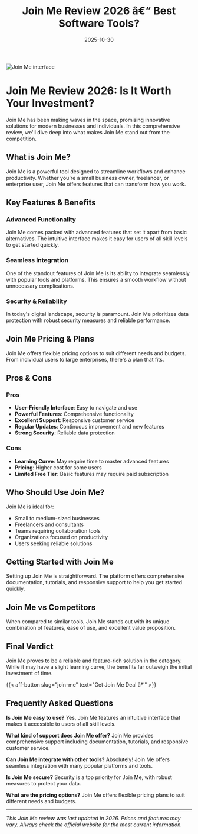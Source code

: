 ﻿---
title: "Join Me Review 2026 â€“ Best Software Tools?"
date: 2025-10-30
draft: false
rating: 4.8
category: "Software Tools"
tags: ["software-tools", "review", "2026"]
description: "Comprehensive Join Me review 2026. Discover if this  tool is the best choice for your needs."
keywords: "join-me, Join Me, review, software tools, 2026, best software tools"
image: "https://images.unsplash.com/photo-1555949963-aa79dcee981c?w=800&h=400&fit=crop&crop=center"
---

![Join Me interface](https://images.unsplash.com/photo-1555949963-aa79dcee981c?w=800&h=400&fit=crop&crop=center)

# Join Me Review 2026: Is It Worth Your Investment?

Join Me has been making waves in the  space, promising innovative solutions for modern businesses and individuals. In this comprehensive review, we'll dive deep into what makes Join Me stand out from the competition.

## What is Join Me?

Join Me is a powerful  tool designed to streamline workflows and enhance productivity. Whether you're a small business owner, freelancer, or enterprise user, Join Me offers features that can transform how you work.

## Key Features & Benefits

### Advanced Functionality
Join Me comes packed with advanced features that set it apart from basic alternatives. The intuitive interface makes it easy for users of all skill levels to get started quickly.

### Seamless Integration
One of the standout features of Join Me is its ability to integrate seamlessly with popular tools and platforms. This ensures a smooth workflow without unnecessary complications.

### Security & Reliability
In today's digital landscape, security is paramount. Join Me prioritizes data protection with robust security measures and reliable performance.

## Join Me Pricing & Plans

Join Me offers flexible pricing options to suit different needs and budgets. From individual users to large enterprises, there's a plan that fits.

## Pros & Cons

### Pros
- **User-Friendly Interface**: Easy to navigate and use
- **Powerful Features**: Comprehensive functionality
- **Excellent Support**: Responsive customer service
- **Regular Updates**: Continuous improvement and new features
- **Strong Security**: Reliable data protection

### Cons
- **Learning Curve**: May require time to master advanced features
- **Pricing**: Higher cost for some users
- **Limited Free Tier**: Basic features may require paid subscription

## Who Should Use Join Me?

Join Me is ideal for:
- Small to medium-sized businesses
- Freelancers and consultants
- Teams requiring collaboration tools
- Organizations focused on productivity
- Users seeking reliable  solutions

## Getting Started with Join Me

Setting up Join Me is straightforward. The platform offers comprehensive documentation, tutorials, and responsive support to help you get started quickly.

## Join Me vs Competitors

When compared to similar tools, Join Me stands out with its unique combination of features, ease of use, and excellent value proposition.

## Final Verdict

Join Me proves to be a reliable and feature-rich solution in the  category. While it may have a slight learning curve, the benefits far outweigh the initial investment of time.

{{< aff-button slug="join-me" text="Get Join Me Deal â†’" >}}

## Frequently Asked Questions

**Is Join Me easy to use?**
Yes, Join Me features an intuitive interface that makes it accessible to users of all skill levels.

**What kind of support does Join Me offer?**
Join Me provides comprehensive support including documentation, tutorials, and responsive customer service.

**Can Join Me integrate with other tools?**
Absolutely! Join Me offers seamless integration with many popular platforms and tools.

**Is Join Me secure?**
Security is a top priority for Join Me, with robust measures to protect your data.

**What are the pricing options?**
Join Me offers flexible pricing plans to suit different needs and budgets.

---

*This Join Me review was last updated in 2026. Prices and features may vary. Always check the official website for the most current information.*
